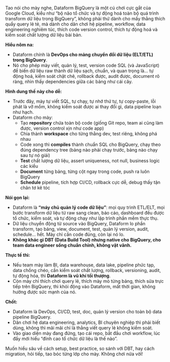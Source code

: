 Tao nói cho mày nghe, Dataform BigQuery là một cú chơi cực gắt của Google Cloud, kiểu như “bộ não tổ chức và tự động hoá toàn bộ quá trình transform dữ liệu trong BigQuery”, không phải thứ dành cho mấy thằng thích quẩy query lẻ tẻ, mà dành cho dân chơi hệ pipeline, workflow, data engineering nghiêm túc, thích code version control, thích tự động hoá và kiểm soát chất lượng dữ liệu bài bản.

**Hiểu nôm na:**
- Dataform chính là **DevOps cho mảng chuyển đổi dữ liệu (ELT/ETL) trong BigQuery**.
- Nó cho phép mày viết, quản lý, test, version code SQL (và JavaScript) để biến dữ liệu raw thành dữ liệu sạch, chuẩn, và quan trọng là… tự động hoá, kiểm soát chặt chẽ, rollback được, audit được, document rõ ràng, nhìn thấy dependencies giữa các bảng như cái cây.

**Hình dung thế này cho dễ:**
- Trước đây, mày tự viết SQL, tự chạy, tự nhớ thứ tự, tự copy-paste, lỗi phát là vỡ mồm, không kiểm soát được ai thay đổi gì, data pipeline loạn như hạch.
- Dataform cho mày:  
    - Tạo **repository** chứa toàn bộ code (giống Git repo, team ai cũng làm được, version control xịn như code app)
    - Chia thành **workspace** cho từng thằng dev, test riêng, không phá nhau
    - Code xong thì **compiles** thành chuẩn SQL cho BigQuery, chạy theo đúng dependency tree (bảng nào phải chạy trước, bảng nào chạy sau tự nó giải)
    - **Test** chất lượng dữ liệu, assert uniqueness, not null, business logic các kiểu
    - **Document** từng bảng, từng cột ngay trong code, push ra luôn BigQuery
    - **Schedule** pipeline, tích hợp CI/CD, rollback cực dễ, debug thấy tận chân tơ kẽ tóc

**Nói gọn lại:**
- Dataform là **“máy chủ quản lý code dữ liệu”**: mọi quy trình ETL/ELT, mọi bước transform dữ liệu từ raw sang clean, báo cáo, dashboard đều được tổ chức, kiểm soát, và tự động chạy như lập trình phần mềm thực thụ.
- Dữ liệu chuyển động từ source vào BigQuery, Dataform lo phần transform, tạo bảng, view, document, test, quản lý version, audit, schedule… hết. Mày chỉ cần code đúng, còn lại nó lo.
- **Không khác gì DBT (Data Build Tool) nhưng native cho BigQuery, cho team data engineer sống chuẩn chỉnh, không vặt vãnh.**

**Thực tế thì:**
- Nếu team mày làm BI, data warehouse, data lake, pipeline phức tạp, data chồng chéo, cần kiểm soát chất lượng, rollback, versioning, audit, tự động hóa, thì **Dataform là vũ khí tối thượng**.
- Còn mày chỉ thích chơi query lẻ, thích mày mò từng bảng, thích sửa trực tiếp trên BigQuery, thì khỏi động vào Dataform, mất thời gian, không hưởng được sức mạnh của nó.

**Chốt:**
- Dataform là DevOps, CI/CD, test, doc, quản lý version cho toàn bộ data pipeline BigQuery.
- Dân chơi hệ data engineering, analytics, BI chuyên nghiệp thì phải biết dùng, không thì mãi mãi chỉ là thằng viết query lẻ không kiểm soát.
- Vào giao diện mày đang đứng, tạo cái repo, bắt đầu chơi workflow, lúc đấy mới hiểu “đỉnh cao tổ chức dữ liệu là thế nào”.

Muốn hiểu sâu về cách setup, best practice, so sánh với DBT, hay cách migration, hỏi tiếp, tao bóc từng lớp cho mày. Không chơi nửa vời!